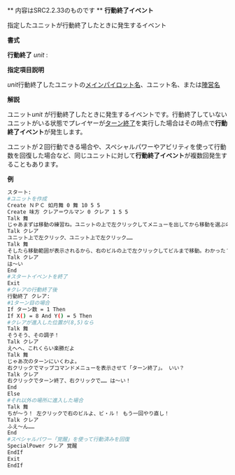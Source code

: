 ** 内容はSRC2.2.33のものです **
**行動終了イベント**

指定したユニットが行動終了したときに発生するイベント

**書式**

**行動終了** *unit* :

**指定項目説明**

*unit*行動終了したユニットの[メインパイロット名](メインパイロット名.md)、ユニット名、または[陣営名](陣営名.md)

**解説**

ユニット*unit* が行動終了したときに発生するイベントです。行動終了していないユニットがいる状態でプレイヤーが[ターン終了](ターン終了.md)を実行した場合はその時点で**行動終了イベント**が発生します。

ユニットが２回行動できる場合や、スペシャルパワーやアビリティを使って行動数を回復した場合など、同じユニットに対して**行動終了イベント**が複数回発生することもあります。

**例**
```sh
スタート:
#ユニットを作成
Create ＮＰＣ 如月舞 0 舞 10 5 5
Create 味方 クレア＝ウルマン 0 クレア 1 5 5
Talk 舞
じゃあまずは移動の練習ね。ユニットの上で左クリックしてメニューを出してから移動を選ぶの
Talk クレア
ユニット上で左クリック、ユニット上で左クリック……
Talk 舞
そしたら移動範囲が表示されるから、右のビルの上で左クリックしてビルまで移動。わかった？
Talk クレア
は～い
End
#スタートイベントを終了
Exit
#クレアの行動終了後
行動終了 クレア:
#1ターン目の場合
If ターン数 = 1 Then
If X() = 8 And Y() = 5 Then
#クレアが進入した位置が(8,5)なら
Talk 舞
そうそう、その調子！
Talk クレア
えへへ、これくらい楽勝だよ
Talk 舞
じゃあ次のターンにいくわよ。
右クリックでマップコマンドメニューを表示させて「ターン終了」。 いい？
Talk クレア
右クリックでターン終了、右クリックで…… は～い！
End
Else
#それ以外の場所に進入した場合
Talk 舞
ちが～う！ 左クリックで右のビルよ、ビ・ル！ もう一回やり直し！
Talk クレア
ふえ～ん……
End
#スペシャルパワー「覚醒」を使って行動済みを回復
SpecialPower クレア 覚醒
EndIf
Exit
EndIf
```

